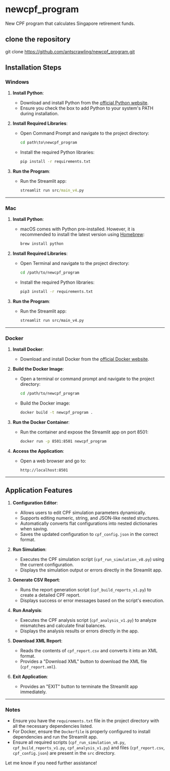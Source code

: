 # newcpf_program
New CPF program that calculates Singapore retirement funds.
## clone the repository
git clone https://github.com/antscrawling/newcpf_program.git

## Installation Steps

### Windows
1. **Install Python**:
   - Download and install Python from the [official Python website](https://www.python.org/downloads/).
   - Ensure you check the box to add Python to your system's PATH during installation.

2. **Install Required Libraries**:
   - Open Command Prompt and navigate to the project directory:
     ```cmd
     cd path\to\newcpf_program
     ```
   - Install the required Python libraries:
     ```cmd
     pip install -r requirements.txt
     ```

3. **Run the Program**:
   - Run the Streamlit app:
     ```cmd
     streamlit run src/main_v4.py
     ```

---

### Mac
1. **Install Python**:
   - macOS comes with Python pre-installed. However, it is recommended to install the latest version using [Homebrew](https://brew.sh/):
     ```bash
     brew install python
     ```

2. **Install Required Libraries**:
   - Open Terminal and navigate to the project directory:
     ```bash
     cd /path/to/newcpf_program
     ```
   - Install the required Python libraries:
     ```bash
     pip3 install -r requirements.txt
     ```

3. **Run the Program**:
   - Run the Streamlit app:
     ```bash
     streamlit run src/main_v4.py
     ```

---

### Docker
1. **Install Docker**:
   - Download and install Docker from the [official Docker website](https://www.docker.com/).

2. **Build the Docker Image**:
   - Open a terminal or command prompt and navigate to the project directory:
     ```bash
     cd /path/to/newcpf_program
     ```
   - Build the Docker image:
     ```bash
     docker build -t newcpf_program .
     ```

3. **Run the Docker Container**:
   - Run the container and expose the Streamlit app on port 8501:
     ```bash
     docker run -p 8501:8501 newcpf_program
     ```

4. **Access the Application**:
   - Open a web browser and go to:
     ```
     http://localhost:8501
     ```

---

## Application Features

1. **Configuration Editor**:
   - Allows users to edit CPF simulation parameters dynamically.
   - Supports editing numeric, string, and JSON-like nested structures.
   - Automatically converts flat configurations into nested dictionaries when saving.
   - Saves the updated configuration to `cpf_config.json` in the correct format.

2. **Run Simulation**:
   - Executes the CPF simulation script (`cpf_run_simulation_v8.py`) using the current configuration.
   - Displays the simulation output or errors directly in the Streamlit app.

3. **Generate CSV Report**:
   - Runs the report generation script (`cpf_build_reports_v1.py`) to create a detailed CPF report.
   - Displays success or error messages based on the script's execution.

4. **Run Analysis**:
   - Executes the CPF analysis script (`cpf_analysis_v1.py`) to analyze mismatches and calculate final balances.
   - Displays the analysis results or errors directly in the app.

5. **Download XML Report**:
   - Reads the contents of `cpf_report.csv` and converts it into an XML format.
   - Provides a "Download XML" button to download the XML file (`cpf_report.xml`).

6. **Exit Application**:
   - Provides an "EXIT" button to terminate the Streamlit app immediately.

---

### Notes
- Ensure you have the `requirements.txt` file in the project directory with all the necessary dependencies listed.
- For Docker, ensure the `Dockerfile` is properly configured to install dependencies and run the Streamlit app.
- Ensure all required scripts (`cpf_run_simulation_v8.py`, `cpf_build_reports_v1.py`, `cpf_analysis_v1.py`) and files (`cpf_report.csv`, `cpf_config.json`) are present in the `src` directory.

Let me know if you need further assistance!
